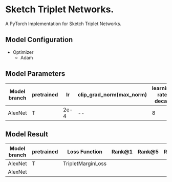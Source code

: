 # Sketch Triplet Networks.
   A PyTorch Implementation for Sketch Triplet Networks.
   
## Model Configuration
- Optimizer
   - Adam

## Model Parameters
| Model branch | pretrained | lr | clip_grad_norm(max_norm)| learning rate decay | weight_decay |
| --- | --- | --- | --- | --- | --- |
| AlexNet | T | 2e-4 | -- | 8 | 0.0005 | 

## Model Result
| Model branch | pretrained |  Loss Function | Rank@1 | Rank@5 | Rank@10 | 
| --- | --- | --- | --- | --- | --- |
| AlexNet | T | TripletMarginLoss | 
| AlexNet | 